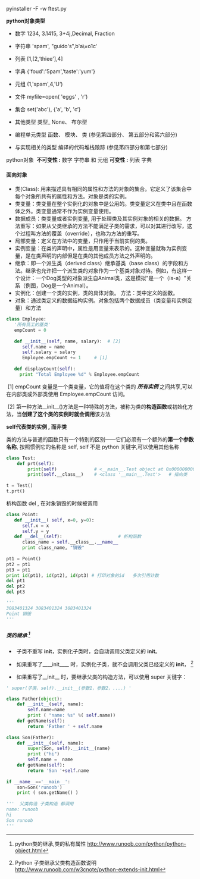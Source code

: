 pyinstaller -F -w ftest.py 

**python对象类型**

- 数字 				1234, 3.1415, 3+4j,Decímal, Fraction

- 字符串 				'spam', "guído's",b'a\×o1c‘

- 列表 				[1,[2,‘thiee'],4]

- 字典 				{'foud':'5pam','taste':'yum'}

- 元组 				(1,'spam',4,'U‘)

- 文件 				myﬁle=open( 'eggs' , 'r')

- 集合 				set('abc'), {'a', 'b', 'c‘}

- 其他类型 			类型_ None、 布尔型

- 编程单元类型 		函数、 模块、 类 (参见第四部分、 第五部分和笫六部分)

- 与实现相关的类型 	编译的代码堆栈踉踪 (参见笫四部分和第七部分)


python对象
​	**不可变性 :** 数字 字符串 和 元组
​	**可变性 :** 列表 字典



####  面向对象

- 类(Class): 用来描述具有相同的属性和方法的对象的集合。它定义了该集合中每个对象所共有的属性和方法。对象是类的实例。 
- 类变量：类变量在整个实例化的对象中是公用的。类变量定义在类中且在函数体之外。类变量通常不作为实例变量使用。 
- 数据成员：类变量或者实例变量, 用于处理类及其实例对象的相关的数据。 方法重写：如果从父类继承的方法不能满足子类的需求，可以对其进行改写，这个过程叫方法的覆盖（override），也称为方法的重写。
-  局部变量：定义在方法中的变量，只作用于当前实例的类。 
- 实例变量：在类的声明中，属性是用变量来表示的。这种变量就称为实例变量，是在类声明的内部但是在类的其他成员方法之外声明的。 
- 继承：即一个派生类（derived class）继承基类（base class）的字段和方法。继承也允许把一个派生类的对象作为一个基类对象对待。例如，有这样一个设计：一个Dog类型的对象派生自Animal类，这是模拟"是一个（is-a）"关系（例图，Dog是一个Animal）。 
- 实例化：创建一个类的实例，类的具体对象。 方法：类中定义的函数。 
- 对象：通过类定义的数据结构实例。对象包括两个数据成员（类变量和实例变量）和方法



```python
class Employee:
   '所有员工的基类'
   empCount = 0
 
   def __init__(self, name, salary):  # [2]
      self.name = name
      self.salary = salary
      Employee.empCount += 1     # [1]
   
   def displayCount(self):
     print "Total Employee %d" % Employee.empCount
```

​	[1]  empCount 变量是一个类变量，它的值将在这个类的  ***所有实例***  之间共享,可以在内部类或外部类使用 Employee.empCount 访问。

​	[2] 第一种方法__init__()方法是一种特殊的方法，被称为类的**构造函数**或初始化方法，当**创建了这个类的实例时就会调用**该方法



**self代表类的实例 , 而非类**

​	类的方法与普通的函数只有一个特别的区别——它们必须有一个额外的**第一个参数名称**, 按照惯例它的名称是 self,  self 不是 python 关键字,可以使用其他名称

```python
class Test:
    def prt(self):
        print(self)				 # <__main__.Test object at 0x00000000028BB588>
        print(self.__class__)    # <class '__main__.Test'>   # 指向类
 
t = Test()
t.prt()
```



析构函数  del , 在对象销毁的时候被调用

```python
class Point:
   def __init__( self, x=0, y=0):
      self.x = x
      self.y = y
   def __del__(self):                     # 析构函数
      class_name = self.__class__.__name__
      print class_name, "销毁"
 
pt1 = Point()
pt2 = pt1
pt3 = pt1
print id(pt1), id(pt2), id(pt3) # 打印对象的id   多次引用计数
del pt1
del pt2
del pt3

'''
3083401324 3083401324 3083401324
Point 销毁
'''
```

##### 



##### 类的继承	[^2]

- ​	子类不重写 ____init____，实例化子类时，会自动调用父类定义的 ____init____。


- ​	如果重写了____init____ 时，实例化子类，就不会调用父类已经定义的 ____init____，​	[^1]


- ​	如果重写了__init__ 时，要继承父类的构造方法，可以使用 super 关键字：


```python
' super(子类，self).__init__(参数1，参数2，....) '

class Father(object):
    def __init__(self, name):
        self.name=name
        print ( "name: %s" %( self.name))
    def getName(self):
        return 'Father ' + self.name
 
class Son(Father):
    def __init__(self, name):
        super(Son, self).__init__(name)
        print ("hi")
        self.name =  name
    def getName(self):
        return 'Son '+self.name
 
if __name__=='__main__':
    son=Son('runoob')
    print ( son.getName() )   
    
'''  父类构造 子类构造 都调用
name: runoob
hi
Son runoob
'''
```

[^1]: Python 子类继承父类构造函数说明 http://www.runoob.com/w3cnote/python-extends-init.html

[^2]: python类的继承,类的私有属性 http://www.runoob.com/python/python-object.html